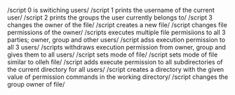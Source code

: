 /script 0 is switiching users/
/script 1 prints the username of the current user/
/script 2 prints the groups the user currently belongs to/
/script 3 changes the owner of the file/
/script creates a new file/
/script changes file permissions of the owner/
/scripts executes multiple file permisiions to all 3 parties; owner, group and other users/
/script adss execution permission to all 3 users/
/scripts withdraws execution permission from owner, group and gives them to all users/
/script sets mode of file/
/script sets mode of file similar to olleh file/
/script adds execute permission to all subdirectories of the current directory for all users/
/script creates a directory with the given value of permission commands in the working directory/
/script changes the group owner of file/


